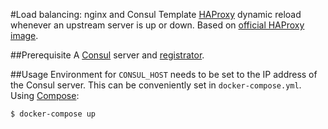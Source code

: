 #Load balancing: nginx and Consul Template
[HAProxy](http://www.haproxy.org/) dynamic reload whenever an upstream server is up or down. Based on [official HAProxy image](https://registry.hub.docker.com/_/haproxy/).

##Prerequisite
A [Consul](https://www.consul.io/) server and [registrator](https://github.com/gliderlabs/registrator).

##Usage
Environment for `CONSUL_HOST` needs to be set to the IP address of the Consul server. This can be conveniently set in `docker-compose.yml`. Using [Compose](https://github.com/docker/compose):

```console
$ docker-compose up
```
